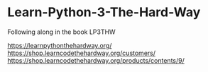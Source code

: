 # Learn-Python-3-The-Hard-Way
Following along in the book LP3THW

https://learnpythonthehardway.org/<br/>
https://shop.learncodethehardway.org/customers/<br/>
https://shop.learncodethehardway.org/products/contents/9/<br/>
